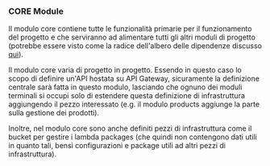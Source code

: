 ### CORE Module

Il modulo core contiene tutte le funzionalità primarie per il funzionamento del progetto e che serviranno ad alimentare tutti gli altri moduli di progetto (potrebbe essere visto come la radice dell'albero delle dipendenze discusso [qui](../Readme.md)). 

Il modulo core varia di progetto in progetto. Essendo in questo caso lo scopo di definire un'API hostata su API Gateway, sicuramente la definizione centrale sarà fatta in questo modulo, lasciando che ognuno dei moduli terminali si occupi solo di estendere questa definizione di infrastruttura aggiungendo il pezzo interessato (e.g. il modulo products aggiunge la parte sulla gestione dei prodotti).

Inoltre, nel modulo core sono anche definiti pezzi di infrastruttura come il bucket per gestire i lambda packages (che quindi non contengono dati utili in quanto tali, bensì configurazioni e package utili ad altri pezzi di infrastruttura).
